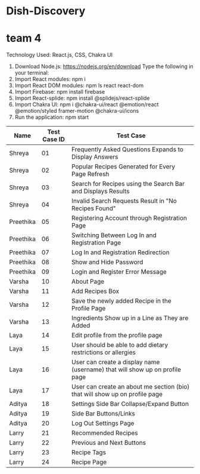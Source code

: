# Dish-Discovery

# team 4

Technology Used: React.js, CSS, Chakra UI

1. Download Node.js: https://nodejs.org/en/download
   Type the following in your terminal:
3. Import React modules: npm i
4. Import React DOM modules: npm ls react react-dom
5. Import Firebase: npm install firebase
6. Import React-splide: npm install @splidejs/react-splide
7. Import Chakra UI: npm i @chakra-ui/react @emotion/react @emotion/styled framer-motion @chakra-ui/icons
8. Run the application: npm start

| Name      | Test Case ID | Test Case                                                                   |
| --------- | ------------ | --------------------------------------------------------------------------- |
| Shreya    | 01           | Frequently Asked Questions Expands to Display Answers| 
| Shreya    | 02           | Popular Recipes Generated for Every Page Refresh|
| Shreya    | 03           | Search for Recipes using the Search Bar and Displays Results                                        |
| Shreya    | 04           | Invalid Search Requests Result in "No Recipes Found"                                |
| Preethika | 05           | Registering Account through Registration Page                               |
| Preethika | 06           | Switching Between Log In and Registration Page                              |
| Preethika | 07           | Log In and Registration Redirection                                         |
| Preethika | 08           | Show and Hide Password                                                      |
| Preethika | 09           | Login and Register Error Message                                            |
| Varsha    | 10           | About Page                                                                  |
| Varsha    | 11           | Add Recipes Box                                                             |
| Varsha    | 12           | Save the newly added Recipe in the Profile Page                             | 
| Varsha    | 13           | Ingredients Show up in a Line as They are Added                             | 
| Laya      | 14           | Edit profile from the profile page                                          |
| Laya      | 15           | User should be able to add dietary restrictions or allergies                |
| Laya      | 16           | User can create a display name (username) that will show up on profile page |
| Laya      | 17           | User can create an about me section (bio) that will show up on profile page |
| Aditya    | 18           | Settings Side Bar Collapse/Expand Button                                    |
| Aditya    | 19           | Side Bar Buttons/Links                                                      |
| Aditya    | 20           | Log Out Settings Page                                                       |
| Larry     | 21           | Recommended Recipes                                                         |
| Larry     | 22           | Previous and Next Buttons                                                   |
| Larry     | 23           | Recipe Tags                                                                 |
| Larry     | 24           | Recipe Page                                                                 |

